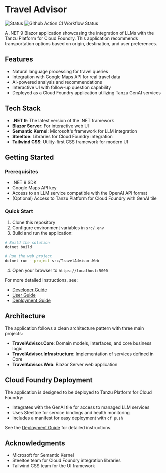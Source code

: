 # Travel Advisor

![Status](https://img.shields.io/badge/status-ready-darkgreen) ![Github Action CI Workflow Status](https://github.com/cf-toolsuite/tanzu-genai-showcase/actions/workflows/dotnet-extensions-ai.yml/badge.svg)

A .NET 9 Blazor application showcasing the integration of LLMs with the Tanzu Platform for Cloud Foundry. This application recommends transportation options based on origin, destination, and user preferences.

## Features

- Natural language processing for travel queries
- Integration with Google Maps API for real travel data
- AI-powered analysis and recommendations
- Interactive UI with follow-up question capability
- Deployed as a Cloud Foundry application utilizing Tanzu GenAI services

## Tech Stack

- **.NET 9**: The latest version of the .NET framework
- **Blazor Server**: For interactive web UI
- **Semantic Kernel**: Microsoft's framework for LLM integration
- **Steeltoe**: Libraries for Cloud Foundry integration
- **Tailwind CSS**: Utility-first CSS framework for modern UI

## Getting Started

### Prerequisites

- .NET 9 SDK
- Google Maps API key
- Access to an LLM service compatible with the OpenAI API format
- (Optional) Access to Tanzu Platform for Cloud Foundry with GenAI tile

### Quick Start

1. Clone this repository
2. Configure environment variables in `src/.env`
3. Build and run the application:

```bash
# Build the solution
dotnet build

# Run the web project
dotnet run --project src/TravelAdvisor.Web
```

4. Open your browser to `https://localhost:5000`

For more detailed instructions, see:

- [Developer Guide](docs/DEVELOPER.md)
- [User Guide](docs/USER.md)
- [Deployment Guide](docs/DEPLOYMENT.md)

## Architecture

The application follows a clean architecture pattern with three main projects:

- **TravelAdvisor.Core**: Domain models, interfaces, and core business logic
- **TravelAdvisor.Infrastructure**: Implementation of services defined in Core
- **TravelAdvisor.Web**: Blazor Server web application

## Cloud Foundry Deployment

The application is designed to be deployed to Tanzu Platform for Cloud Foundry:

- Integrates with the GenAI tile for access to managed LLM services
- Uses Steeltoe for service bindings and health monitoring
- Includes a manifest for easy deployment with `cf push`

See the [Deployment Guide](docs/DEPLOYMENT.md) for detailed instructions.

## Acknowledgments

- Microsoft for Semantic Kernel
- Steeltoe team for Cloud Foundry integration libraries
- Tailwind CSS team for the UI framework
